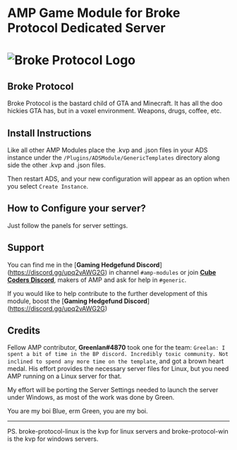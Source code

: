# AMP Game Module for Broke Protocol Dedicated Server

# ![Broke Protocol Logo](https://cdn2.steamgriddb.com/file/sgdb-cdn/logo_thumb/806247394ef755e46009b2856ba64e9c.png)



## Broke Protocol


Broke Protocol is the bastard child of GTA and Minecraft.  It has all the doo hickies GTA has, but in a voxel environment. Weapons, drugs, coffee, etc.


## Install Instructions

Like all other AMP Modules place the .kvp and .json files in your ADS instance under the `/Plugins/ADSModule/GenericTemplates` directory along side the other .kvp and .json files.

Then restart ADS, and your new configuration will appear as an option when you select `Create Instance`.

## How to Configure your server?

Just follow the panels for server settings.

## Support

You can find me in the [**Gaming Hedgefund Discord**] (https://discord.gg/upq2vAWG2G) in channel `#amp-modules` or join **[Cube Coders Discord](https://discord.gg/cubecoders)**, makers of AMP and ask for help in `#generic`.

If you would like to help contribute to the further development of this module, boost the [**Gaming Hedgefund Discord**] (https://discord.gg/upq2vAWG2G)

## Credits

Fellow AMP contributor, **Greenlan#4870** took one for the team: `Greelan: I spent a bit of time in the BP discord. Incredibly toxic community. Not inclined to spend any more time on the template`, and got a brown heart medal.  His effort provides the necessary server files for Linux, but you need AMP running on a Linux server for that. 

My effort will be porting the Server Settings needed to launch the server under Windows, as most of the work was done by Green.  

You are my boi Blue, erm Green, you are my boi.


------

PS. broke-protocol-linux is the kvp for linux servers and broke-protocol-win is the kvp for windows servers.
